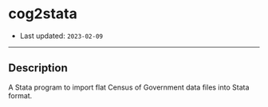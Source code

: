 # cog2stata

* Last updated: `2023-02-09`

---

## Description

A Stata program to import flat Census of Government data files into Stata format. 
